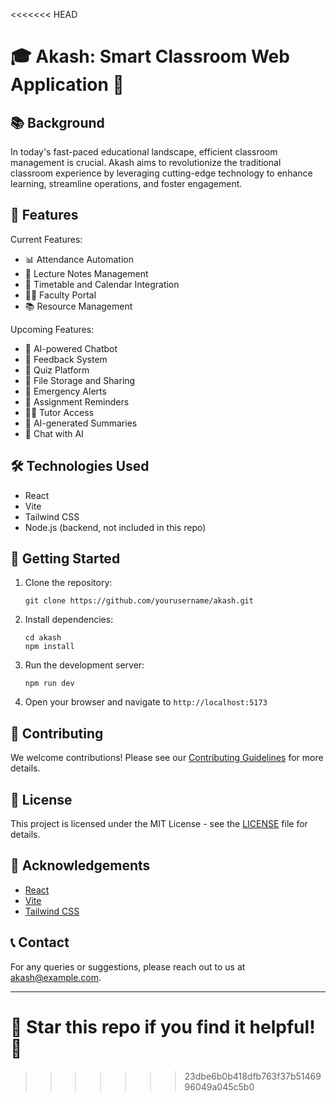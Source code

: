 <<<<<<< HEAD
# 🎓 Akash: Smart Classroom Web Application 🚀

## 📚 Background

In today's fast-paced educational landscape, efficient classroom management is crucial. Akash aims to revolutionize the traditional classroom experience by leveraging cutting-edge technology to enhance learning, streamline operations, and foster engagement.

## 🌟 Features

Current Features:

- 📊 Attendance Automation
- 📝 Lecture Notes Management
- 📅 Timetable and Calendar Integration
- 👨‍🏫 Faculty Portal
- 📚 Resource Management

Upcoming Features:

- 💬 AI-powered Chatbot
- 📣 Feedback System
- 🧠 Quiz Platform
- 📂 File Storage and Sharing
- 🚨 Emergency Alerts
- 📅 Assignment Reminders
- 👨‍🏫 Tutor Access
- 🤖 AI-generated Summaries
- 💬 Chat with AI

## 🛠 Technologies Used

- React
- Vite
- Tailwind CSS
- Node.js (backend, not included in this repo)

## 🚀 Getting Started

1. Clone the repository:

   ```
   git clone https://github.com/yourusername/akash.git
   ```

2. Install dependencies:

   ```
   cd akash
   npm install
   ```

3. Run the development server:

   ```
   npm run dev
   ```

4. Open your browser and navigate to `http://localhost:5173`

## 🤝 Contributing

We welcome contributions! Please see our [Contributing Guidelines](CONTRIBUTING.md) for more details.

## 📄 License

This project is licensed under the MIT License - see the [LICENSE](LICENSE) file for details.

## 🙏 Acknowledgements

- [React](https://reactjs.org/)
- [Vite](https://vitejs.dev/)
- [Tailwind CSS](https://tailwindcss.com/)

## 📞 Contact

For any queries or suggestions, please reach out to us at [akash@example.com](mailto:akash@example.com).

---

🌟 Star this repo if you find it helpful! 🌟
=======

>>>>>>> 23dbe6b0b418dfb763f37b5146996049a045c5b0
